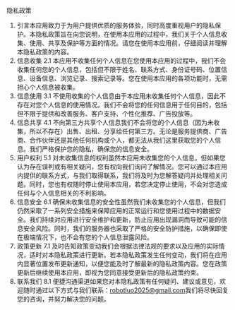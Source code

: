 隐私政策​
1. 引言​
本应用致力于为用户提供优质的服务体验，同时高度重视用户的隐私保护。本隐私政策旨在向您说明，在使用本应用的过程中，我们关于个人信息收集、使用、共享及保护等方面的情况。请您在使用本应用前，仔细阅读并理解本隐私政策的内容。​
2. 信息收集​
2.1 本应用不收集任何个人信息​
在您使用本应用的过程中，我们不会收集任何您的个人信息，包括但不限于姓名、联系方式、身份证号码、位置信息、设备信息、浏览记录、搜索记录等。您在使用本应用的各项功能时，无需担心个人信息被收集。​
3. 信息使用​
3.1 不使用收集的个人信息​
由于本应用未收集任何个人信息，因此不存在对您个人信息的使用情况。我们不会将您的任何信息用于任何目的，包括但不限于提供和改善服务、客户支持、个性化推荐、广告投放等。​
4. 信息共享​
4.1 不向第三方共享个人信息​
我们不会将您的个人信息（因为未收集，所以不存在）出售、出租、分享给任何第三方。无论是服务提供商、广告商、合作伙伴还是其他任何机构或个人，都无法从我们这里获取您的个人信息。我们严格保护您的隐私，确保您的信息安全。​
5. 用户权利​
5.1 对未收集信息的权利​
虽然本应用未收集您的个人信息，但如果您认为存在误判或有相关疑问，您有权向我们询问了解情况。您可以通过本应用内提供的联系方式，与我们取得联系，我们将及时为您解答疑问并处理相关问题。同时，您也有权随时停止使用本应用，若您决定停止使用，不会对您造成任何与个人信息相关的不利影响。​
6. 信息安全​
6.1 确保未收集信息的安全性​
虽然我们未收集您的个人信息，但我们仍然采取了一系列安全措施来保障应用的正常运行和您使用过程中的数据安全。我们持续对应用进行安全维护和更新，防止应用出现漏洞而导致可能的信息安全风险。同时，我们的服务器也采取了严格的安全防护措施，以确保即使在极端情况下，也不会有您的个人信息泄露风险。​
7. 政策更新​
7.1 及时告知政策变动​
我们会根据法律法规的要求以及应用的实际情况，适时对本隐私政策进行更新。若本隐私政策发生任何变动，我们将在应用内显著位置发布更新通知，以便您能及时了解最新的隐私政策内容。您在政策更新后继续使用本应用，即视为您同意接受更新后的隐私政策约束。​
8. 联系我们​
8.1 便捷沟通渠道​
如果您对本隐私政策有任何疑问、建议或意见，欢迎随时通过以下方式与我们联系：​robotluo2025@gmail.com​
我们将尽快回复您的咨询，并努力解决您的问题。

